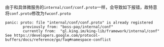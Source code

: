 由于和具体微服务的`internal/conf/conf.proto`一样，会导致如下报错，故特意将`conf.proto`修改为`fwconf.proto`
```
panic: proto: file "internal/conf/conf.proto" is already registered
        previously from: "boss-pay/internal/conf"
        currently from:  "gl.king.im/king-lib/framework/internal/conf"
See https://developers.google.com/protocol-buffers/docs/reference/go/faq#namespace-conflict
```